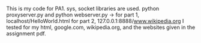 This is my code for PA1.
sys, socket libraries are used.
python proxyserver.py and python webserver.py -> for part 1, localhost/HelloWorld.html for part 2, 127.0.0.1:8888/www.wikipedia.org
I tested for my html, google.com, wikipedia.org, and the websites given in the assignment pdf.
